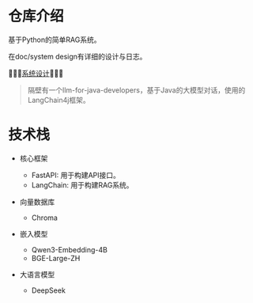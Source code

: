 # 仓库介绍

基于Python的简单RAG系统。

在doc/system design有详细的设计与日志。  

🌠🌠🌠[系统设计](doc/system%20design/个人知识库分析系统设计.md)🌠🌠🌠

> 隔壁有一个llm-for-java-developers，基于Java的大模型对话，使用的LangChain4j框架。

# 技术栈

- 核心框架 
  - FastAPI: 用于构建API接口。
  - LangChain: 用于构建RAG系统。

  
- 向量数据库
  - Chroma


- 嵌入模型 
  - Qwen3-Embedding-4B
  - BGE-Large-ZH


- 大语言模型 
  - DeepSeek
